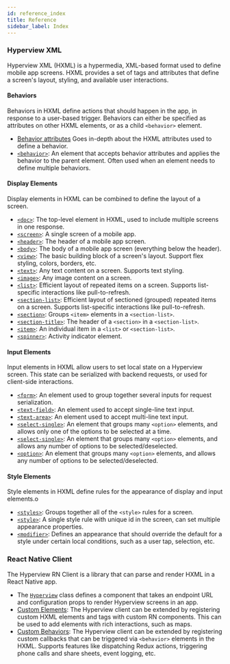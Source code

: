 ```yaml
---
id: reference_index
title: Reference
sidebar_label: Index
---
```


### Hyperview XML

Hyperview XML (HXML) is a hypermedia, XML-based format used to define mobile app screens. HXML provides a set of tags and attributes that define a screen's layout, styling, and available user interactions.

#### Behaviors

Behaviors in HXML define actions that should happen in the app, in response to a user-based trigger. Behaviors can either be specified as attributes on other HXML elements, or as a child `<behavior>` element.

- [Behavior attributes](/docs/reference_behavior_attributes) Goes in-depth about the HXML attributes used to define a behavior.
- [`<behavior>`](/docs/reference_behavior): An element that accepts behavior attributes and applies the behavior to the parent element. Often used when an element needs to define multiple behaviors.

#### Display Elements

Display elements in HXML can be combined to define the layout of a screen.

- [`<doc>`](/docs/reference_doc): The top-level element in HXML, used to include multiple screens in one response.
- [`<screen>`](/docs/reference_screen): A single screen of a mobile app.
- [`<header>`](/docs/reference_header): The header of a mobile app screen.
- [`<body>`](/docs/reference_body): The body of a mobile app screen (everything below the header).
- [`<view>`](/docs/reference_view): The basic building block of a screen's layout. Support flex styling, colors, borders, etc.
- [`<text>`](/docs/reference_text): Any text content on a screen. Supports text styling.
- [`<image>`](/docs/reference_image): Any image content on a screen.
- [`<list>`](/docs/reference_list): Efficient layout of repeated items on a screen. Supports list-specific interactions like pull-to-refresh.
- [`<section-list>`](/docs/reference_sectionlist): Efficient layout of sectioned (grouped) repeated items on a screen. Supports list-specific interactions like pull-to-refresh.
- [`<section>`](/docs/reference_sectionlist): Groups `<item>` elements in a `<section-list>`.
- [`<section-title>`](/docs/reference_sectiontitle): The header of a `<section>` in a `<section-list>`.
- [`<item>`](/docs/reference_sectiontitle): An individual item in a `<list>` or `<section-list>`.
- [`<spinner>`](/docs/reference_spinner): Activity indicator element.

#### Input Elements

Input elements in HXML allow users to set local state on a Hyperview screen. This state can be serialized with backend requests, or used for client-side interactions.

- [`<form>`](/docs/reference_form): An element used to group together several inputs for request serialization.
- [`<text-field>`](/docs/reference_textfield): An element used to accept single-line text input.
- [`<text-area>`](/docs/reference_textarea): An element used to accept multi-line text input.
- [`<select-single>`](/docs/reference_selectsingle): An element that groups many `<option>` elements, and allows only one of the options to be selected at a time.
- [`<select-single>`](/docs/reference_selectmultiple): An element that groups many `<option>` elements, and allows any number of options to be selected/deselected.
- [`<option>`](/docs/reference_option): An element that groups many `<option>` elements, and allows any number of options to be selected/deselected.

#### Style Elements

Style elements in HXML define rules for the appearance of display and input elements.o

- [`<styles>`](/docs/reference_styles): Groups together all of the `<style>` rules for a screen.
- [`<style>`](/docs/reference_style): A single style rule with unique id in the screen, can set multiple appearance properties.
- [`<modifier>`](/docs/reference_modifier): Defines an appearance that should override the default for a style under certain local conditions, such as a user tap, selection, etc.

### React Native Client

The Hyperview RN Client is a library that can parse and render HXML in a React Native app.

- The [`Hyperview`](/docs/reference_hyperview_component) class defines a component that takes an endpoint URL and configuration props to render Hyperview screens in an app.
- [Custom Elements](/docs/reference_custom_elements): The Hyperview client can be extended by registering custom HXML elements and tags with custom RN components. This can be used to add elements with rich interactions, such as maps.
- [Custom Behaviors](/docs/reference_custom_behaviors): The Hyperview client can be extended by registering custom callbacks that can be triggered via `<behavior>` elements in the HXML. Supports features like dispatching Redux actions, triggering phone calls and share sheets, event logging, etc.
